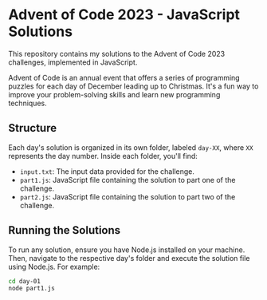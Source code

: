 # Advent of Code 2023 - JavaScript Solutions

This repository contains my solutions to the Advent of Code 2023 challenges, implemented in JavaScript.

Advent of Code is an annual event that offers a series of programming puzzles for each day of December leading up to Christmas. It's a fun way to improve your problem-solving skills and learn new programming techniques.

## Structure

Each day's solution is organized in its own folder, labeled `day-XX`, where `XX` represents the day number. Inside each folder, you'll find:

- `input.txt`: The input data provided for the challenge.
- `part1.js`: JavaScript file containing the solution to part one of the challenge.
- `part2.js`: JavaScript file containing the solution to part two of the challenge.


## Running the Solutions

To run any solution, ensure you have Node.js installed on your machine. Then, navigate to the respective day's folder and execute the solution file using Node.js. For example:

```bash
cd day-01
node part1.js

